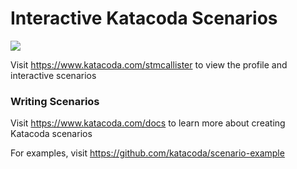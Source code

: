 # Interactive Katacoda Scenarios

[![](http://shields.katacoda.com/katacoda/stmcallister/count.svg)](https://www.katacoda.com/stmcallister "Get your profile on Katacoda.com")

Visit https://www.katacoda.com/stmcallister to view the profile and interactive scenarios

### Writing Scenarios
Visit https://www.katacoda.com/docs to learn more about creating Katacoda scenarios

For examples, visit https://github.com/katacoda/scenario-example
